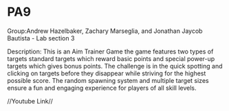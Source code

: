 # PA9
Group:Andrew Hazelbaker, Zachary Marseglia, and Jonathan Jaycob Bautista - Lab section 3

Description: This is an Aim Trainer Game the game features two types of targets standard targets which reward basic points and special power-up targets which gives bonus points. The challenge is in the quick spotting and clicking on targets before they disappear while striving for the highest possible score. The random spawning system and multiple target sizes ensure a fun and engaging experience for players of all skill levels.

//Youtube Link//
